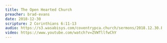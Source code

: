 ```yaml
---
title: The Open Hearted Church
preacher: brad-evans
date: 2018-12-30
scripture: 2 Corinthians 6:11-13
audio: https://s3.wasabisys.com/coventrypca.church/sermons/2018.12.30.E The Open Hearted Church - Brad Evans - 151921103962.mp3
video: https://www.youtube.com/watch?v=ZVWTllfwChY
---
```

